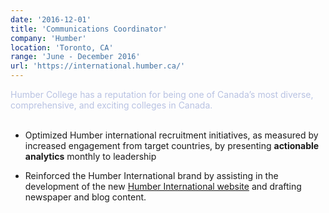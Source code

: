 ```yaml
---
date: '2016-12-01'
title: 'Communications Coordinator'
company: 'Humber'
location: 'Toronto, CA'
range: 'June - December 2016'
url: 'https://international.humber.ca/'
---
```


<span style="color: #b8c2e2;">Humber College has a reputation for being one of Canada’s most diverse, comprehensive, and exciting colleges in Canada.</span><br/><br/>

- Optimized Humber international recruitment initiatives, as measured by increased engagement from target countries, by presenting **actionable analytics** monthly to leadership

- Reinforced the Humber International brand by assisting in the development of the new [Humber International website](https://international.humber.ca/) and drafting newspaper and blog content.
